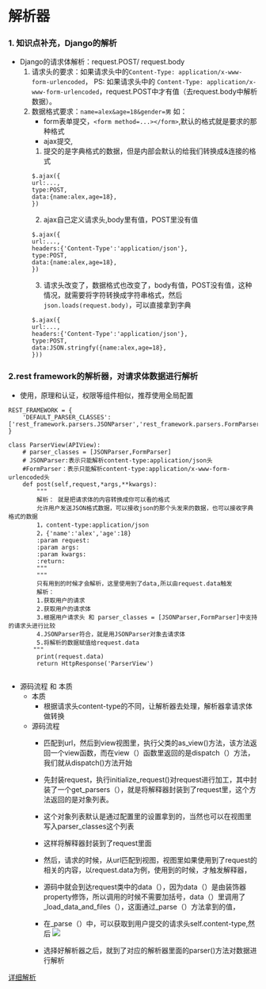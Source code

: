 



# 解析器

### 1. 知识点补充，Django的解析

- Django的请求体解析：request.POST/ request.body
    1. 请求头的要求：如果请求头中的``Content-Type: application/x-www-form-urlencoded``，  PS: 如果请求头中的 ``Content-Type: application/x-www-form-urlencoded``，request.POST中才有值（去request.body中解析数据）。
    2. 数据格式要求：`` name=alex&age=18&gender=男
        ``
    如：
        - form表单提交，``<form method=...></form>``,默认的格式就是要求的那种格式
        - ajax提交, 
        1. 提交的是字典格式的数据，但是内部会默认的给我们转换成&连接的格式
        ```
        $.ajax({
        url:...,
        type:POST,
        data:{name:alex,age=18},
        })
        ```
        2. ajax自己定义请求头,body里有值，POST里没有值
        ```
        $.ajax({
        url:...,
        headers:{'Content-Type':'application/json'},
        type:POST,
        data:{name:alex,age=18},
        })
        ```
        3. 请求头改变了，数据格式也改变了，body有值，POST没有值，这种情况，就需要将字符转换成字符串格式，然后``json.loads(request.body)``，可以直接拿到字典
        ```
        $.ajax({
        url:...,
        headers:{'Content-Type':'application/json'},
        type:POST,
        data:JSON.stringfy({name:alex,age=18},
        }))
        ```


### 2.rest framework的解析器，对请求体数据进行解析
- 使用，原理和认证，权限等组件相似，推荐使用全局配置

```
REST_FRAMEWORK = {
    'DEFAULT_PARSER_CLASSES':['rest_framework.parsers.JSONParser','rest_framework.parsers.FormParser'],
}

```

```
class ParserView(APIView):
    # parser_classes = [JSONParser,FormParser]
    # JSONParser:表示只能解析content-type:application/json头
    #FormParser：表示只能解析content-type:application/x-www-form-urlencoded头
    def post(self,request,*args,**kwargs):
        """
        解析： 就是把请求体的内容转换成你可以看的格式
        允许用户发送JSON格式数据，可以接收json的那个头发来的数据，也可以接收字典格式的数据
        1，content-type:application/json
        2，{'name':'alex','age':18}
        :param request:
        :param args:
        :param kwargs:
        :return:
        """
        """
        只有用到的时候才会解析，这里使用到了data,所以由request.data触发
        解析：
        1.获取用户的请求
        2.获取用户的请求体
        3.根据用户请求头 和 parser_classes = [JSONParser,FormParser]中支持的请求头进行比较
        4.JSONParser符合，就是用JSONParser对象去请求体
        5.将解析的数据赋值给request.data
       """
        print(request.data)
        return HttpResponse('ParserView')
    
```


- 源码流程 和 本质
    - 本质
	    - 根据请求头content-type的不同，让解析器去处理，解析器拿请求体做转换
	- 源码流程
	     - 匹配到url，然后到view视图里，执行父类的as_view()方法，该方法返回一个view函数，而在view（）函数里返回的是dispatch（）方法，我们就从dispatch()方法开始
		 - 先封装request，执行initialize_request()对request进行加工，其中封装了一个get_parsers（），就是将解释器封装到了request里，这个方法返回的是对象列表。
		 - 这个对象列表默认是通过配置里的设置拿到的，当然也可以在视图里写入parser_classes这个列表
		 - 这样将解释器封装到了request里面
		 - 然后，请求的时候，从url匹配到视图，视图里如果使用到了request的相关的内容，以request.data为例，使用到的时候，才触发解释器，
		 - 源码中就会到达request类中的data（），因为data（）是由装饰器property修饰，所以调用的时候不需要加括号，data（）里调用了_load_data_and_files（），这面通过_parse（）方法拿到的值，
		 - 在_parse（）中，可以获取到用户提交的请求头self.content-type,然后
		 ![](index_files/778990015.png)
		 
		 - 选择好解析器之后，就到了对应的解析器里面的parser()方法对数据进行解析


[详细解析](https://yuansuixin.github.io/2018/03/11/rest-framework-parsers/ "详细解析")


